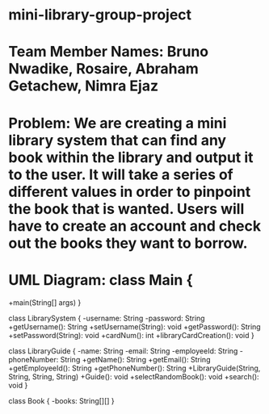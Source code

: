 # mini-library-group-project
# Team Member Names: Bruno Nwadike, Rosaire, Abraham Getachew, Nimra Ejaz
# Problem: We are creating a mini library system that can find any book within the library and output it to the user. It will take a series of different values in order to pinpoint the book that is wanted. Users will have to create an account and check out the books they want to borrow.
# UML Diagram: class Main {
  +main(String[] args)
}

class LibrarySystem {
  -username: String
  -password: String
  +getUsername(): String
  +setUsername(String): void
  +getPassword(): String
  +setPassword(String): void
  +cardNum(): int
  +libraryCardCreation(): void
}

class LibraryGuide {
  -name: String
  -email: String
  -employeeId: String
  -phoneNumber: String
  +getName(): String
  +getEmail(): String
  +getEmployeeId(): String
  +getPhoneNumber(): String
  +LibraryGuide(String, String, String, String)
  +Guide(): void
  +selectRandomBook(): void
  +search(): void
}

class Book {
  -books: String[][]
}
